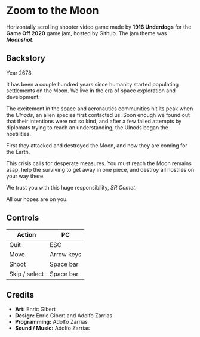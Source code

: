# Zoom to the Moon

Horizontally scrolling shooter video game made by **1916 Underdogs** for the **Game Off 2020** game jam, hosted by Github.
The jam theme was **_Moonshot_**.

## Backstory

Year 2678.

It has been a couple hundred years since humanity started populating settlements on the Moon.
We live in the era of space exploration and development.

The excitement in the space and aeronautics communities hit its peak when the _Ulnods_, an alien species first contacted us.
Soon enough we found out that their intentions were not so kind, and after a few failed attempts by diplomats trying to reach an understanding, the Ulnods began the hostilities.

First they attacked and destroyed the Moon, and now they are coming for the Earth.

This crisis calls for desperate measures. 
You must reach the Moon remains asap, help the surviving to get away in one piece, and destroy all hostiles on your way there.

We trust you with this huge responsibility, _SR Comet_.

All our hopes are on you.

## Controls

Action  | PC
------- | -----------------------
Quit    | ESC
Move    | Arrow keys
Shoot   | Space bar
Skip / select | Space bar

## Credits

- **Art:** Enric Gibert
- **Design:** Enric Gibert and Adolfo Zarrias
- **Programming:** Adolfo Zarrias
- **Sound / Music:** Adolfo Zarrias
